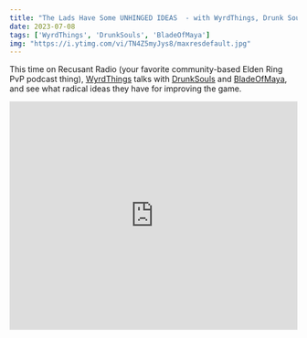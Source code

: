 ```yaml
---
title: "The Lads Have Some UNHINGED IDEAS  - with WyrdThings, Drunk Souls and Blade of Maya"
date: 2023-07-08
tags: ['WyrdThings', 'DrunkSouls', 'BladeOfMaya']
img: "https://i.ytimg.com/vi/TN4Z5myJys8/maxresdefault.jpg"
---
```


This time on Recusant Radio (your favorite community-based Elden Ring PvP podcast thing), [WyrdThings](https://www.youtube.com/@wyrdthings) talks with [DrunkSouls](https://www.youtube.com/channel/UCcnK9Cfi_Tcd6bnukHNyyBg) and [BladeOfMaya](https://www.youtube.com/channel/UCK37f9SqmMAZvn5j-zCDH6w), and see what radical ideas they have for improving the game.

<iframe width="100%" height="400" src="https://www.youtube.com/embed/TN4Z5myJys8" title="YouTube video player" frameborder="0" allow="accelerometer; autoplay; clipboard-write; encrypted-media; gyroscope; picture-in-picture" allowfullscreen></iframe><br><br>
